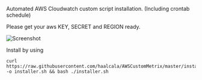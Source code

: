 Automated AWS Cloudwatch custom script installation. (Including crontab schedule)

Please get your aws KEY, SECRET and REGION ready.

![Screenshot](http://https://raw.githubusercontent.com/haalcala/AWSCustomMetrix/master/screenshot.png)

Install by using

    curl https://raw.githubusercontent.com/haalcala/AWSCustomMetrix/master/installer.sh -o installer.sh && bash ./installer.sh
